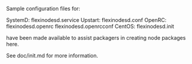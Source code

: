 Sample configuration files for:

SystemD: flexinodesd.service
Upstart: flexinodesd.conf
OpenRC:  flexinodesd.openrc
         flexinodesd.openrcconf
CentOS:  flexinodesd.init

have been made available to assist packagers in creating node packages here.

See doc/init.md for more information.

